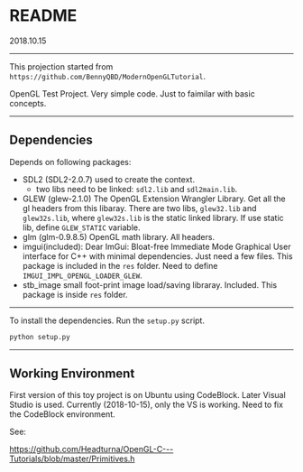 README
======
2018.10.15


---


This projection started from `https://github.com/BennyQBD/ModernOpenGLTutorial`.


OpenGL Test Project. Very simple code. Just to faimilar with basic concepts.

---

Dependencies
------------

Depends on following packages:

* SDL2 (SDL2-2.0.7) used to create the context.
    * two libs need to be linked: `sdl2.lib` and `sdl2main.lib`.
* GLEW (glew-2.1.0) The OpenGL Extension Wrangler Library. Get all the gl headers
  from this libaray. There are two libs, `glew32.lib` and `glew32s.lib`, where
  `glew32s.lib` is the static linked library. If use static lib, define `GLEW_STATIC`
  variable.
* glm (glm-0.9.8.5) OpenGL math library. All headers.
* imgui(included): Dear ImGui: Bloat-free Immediate Mode Graphical User interface for C++ with
  minimal dependencies. Just need a few files. This package is included in the `res`
  folder. Need to define `IMGUI_IMPL_OPENGL_LOADER_GLEW`.
* stb_image small foot-print image load/saving libraray. Included. This package is 
  inside `res` folder.


---

To install the dependencies. Run the `setup.py` script.

```bash
python setup.py

```

---

Working Environment
-----------------

First version of this toy project is on Ubuntu using CodeBlock. Later Visual Studio
is used. Currently (2018-10-15), only the VS is working. Need to fix the CodeBlock
environment.




See:

https://github.com/Headturna/OpenGL-C---Tutorials/blob/master/Primitives.h
